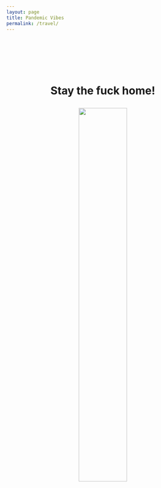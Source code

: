 ```yaml
---
layout: page
title: Pandemic Vibes
permalink: /travel/
---
```


<center>
<h1>

<br>
<br>

Stay the fuck home!

</h1>

<img width="50%" src="https://media.tenor.com/images/17e91cf2991314dd78eecec4668476a0/tenor.gif">

</center>